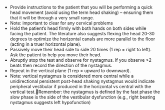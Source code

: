 - Provide instructions to the patient that you will be performing a quick head movement (avoid using the term head shaking) – ensuring them that it will be through a very small range.
- Note: important to clear for any cervical problems
- Hold the patient’s head firmly with both hands on both sides while facing the patient. The literature also suggests flexing the head 20-30 degrees to optimize the horizontal canals are more parallel to the floor (acting in a truer horizontal plane).
- Passively move their head side to side 20 times (1 rep = right to left). Ask the patient to help you move their head.
- Abruptly stop the test and observe for nystagmus. If you observe >2 beats then record the direction of the nystagmus.
- Repeat in the vertical plane (1 rep = upward to downward).
- Note: vertical nystagmus is considered more central while a unidirectional persistent post-head shaking nystagmus would indicate peripheral vestibular if produced in the horizontal vs central with the vertical test.Remember: the nystagmus is defined by the fast phase the slow phase is the side of the vestibular dysfunction (e.g., right beating nystagmus suggests left hypofunction)